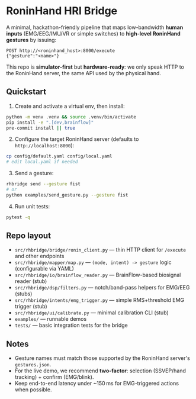 # RoninHand HRI Bridge

A minimal, hackathon-friendly pipeline that maps low-bandwidth **human inputs** (EMG/EEG/IMU/VR or simple switches) to **high-level RoninHand gestures** by issuing:

```
POST http://<roninhand_host>:8000/execute
{"gesture":"<name>"}
```

This repo is **simulator-first** but **hardware-ready**: we only speak HTTP to the RoninHand server, the same API used by the physical hand.

## Quickstart

1) Create and activate a virtual env, then install:
```bash
python -m venv .venv && source .venv/bin/activate
pip install -e ".[dev,brainflow]"
pre-commit install || true
```

2) Configure the target RoninHand server (defaults to `http://localhost:8000`):
```bash
cp config/default.yaml config/local.yaml
# edit local.yaml if needed
```

3) Send a gesture:
```bash
rhbridge send --gesture fist
# or
python examples/send_gesture.py --gesture fist
```

4) Run unit tests:
```bash
pytest -q
```

## Repo layout

- `src/rhbridge/bridge/ronin_client.py` — thin HTTP client for `/execute` and other endpoints
- `src/rhbridge/mapper/map.py` — `(mode, intent) -> gesture` logic (configurable via YAML)
- `src/rhbridge/io/brainflow_reader.py` — BrainFlow-based biosignal reader (stub)
- `src/rhbridge/dsp/filters.py` — notch/band-pass helpers for EMG/EEG (stubs)
- `src/rhbridge/intents/emg_trigger.py` — simple RMS+threshold EMG trigger (stub)
- `src/rhbridge/ui/calibrate.py` — minimal calibration CLI (stub)
- `examples/` — runnable demos
- `tests/` — basic integration tests for the bridge

## Notes

- Gesture names must match those supported by the RoninHand server's `gestures.json`.
- For the live demo, we recommend **two-factor**: selection (SSVEP/hand tracking) + confirm (EMG/blink).
- Keep end-to-end latency under ~150 ms for EMG-triggered actions when possible.
